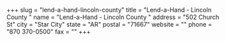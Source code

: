 +++
slug = "lend-a-hand-lincoln-county"
title = "Lend-a-Hand - Lincoln County "
name = "Lend-a-Hand - Lincoln County "
address = "502 Church St"
city = "Star City"
state = "AR"
postal = "71667"
website = ""
phone = "870 370-0500"
fax = ""
+++
